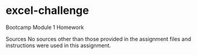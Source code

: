 # excel-challenge
Bootcamp Module 1 Homework

Sources
No sources other than those provided in the assignment files and instructions were used in this assignment.
